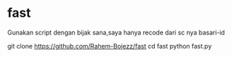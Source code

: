 # fast
Gunakan script dengan bijak sana,saya hanya recode dari sc nya basari-id

git clone https://github.com/Rahem-Bojezz/fast
cd fast
python fast.py
